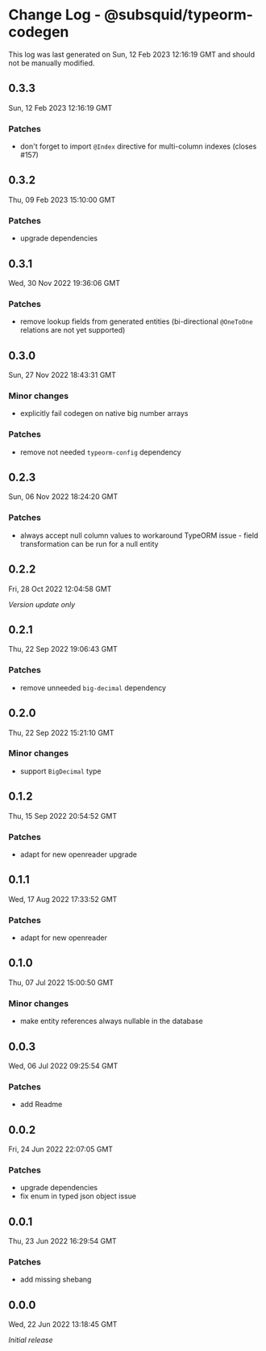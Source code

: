 # Change Log - @subsquid/typeorm-codegen

This log was last generated on Sun, 12 Feb 2023 12:16:19 GMT and should not be manually modified.

## 0.3.3
Sun, 12 Feb 2023 12:16:19 GMT

### Patches

- don't forget to import `@Index` directive for multi-column indexes (closes #157)

## 0.3.2
Thu, 09 Feb 2023 15:10:00 GMT

### Patches

- upgrade dependencies

## 0.3.1
Wed, 30 Nov 2022 19:36:06 GMT

### Patches

- remove lookup fields from generated entities (bi-directional `@OneToOne` relations are not yet supported)

## 0.3.0
Sun, 27 Nov 2022 18:43:31 GMT

### Minor changes

- explicitly fail codegen on native big number arrays

### Patches

- remove not needed `typeorm-config` dependency

## 0.2.3
Sun, 06 Nov 2022 18:24:20 GMT

### Patches

- always accept null column values to workaround TypeORM issue - field transformation can be run for a null entity

## 0.2.2
Fri, 28 Oct 2022 12:04:58 GMT

_Version update only_

## 0.2.1
Thu, 22 Sep 2022 19:06:43 GMT

### Patches

- remove unneeded `big-decimal` dependency

## 0.2.0
Thu, 22 Sep 2022 15:21:10 GMT

### Minor changes

- support `BigDecimal` type

## 0.1.2
Thu, 15 Sep 2022 20:54:52 GMT

### Patches

- adapt for new openreader upgrade

## 0.1.1
Wed, 17 Aug 2022 17:33:52 GMT

### Patches

- adapt for new openreader

## 0.1.0
Thu, 07 Jul 2022 15:00:50 GMT

### Minor changes

- make entity references always nullable in the database

## 0.0.3
Wed, 06 Jul 2022 09:25:54 GMT

### Patches

- add Readme

## 0.0.2
Fri, 24 Jun 2022 22:07:05 GMT

### Patches

- upgrade dependencies
- fix enum in typed json object issue

## 0.0.1
Thu, 23 Jun 2022 16:29:54 GMT

### Patches

- add missing shebang

## 0.0.0
Wed, 22 Jun 2022 13:18:45 GMT

_Initial release_

